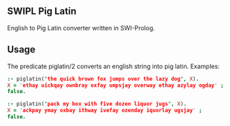SWIPL Pig Latin
---------------
English to Pig Latin converter written in SWI-Prolog.

Usage
-----
The predicate piglatin/2 converts an english string into pig latin.
Examples:

```prolog
:- piglatin("the quick brown fox jumps over the lazy dog", X).
X = 'ethay uickqay ownbray oxfay umpsjay overway ethay azylay ogday' ;
false.
```
```prolog
:- piglatin("pack my box with five dozen liquor jugs", X).
X = 'ackpay ymay oxbay ithway ivefay ozenday iquorlay ugsjay' ;
false.
```
